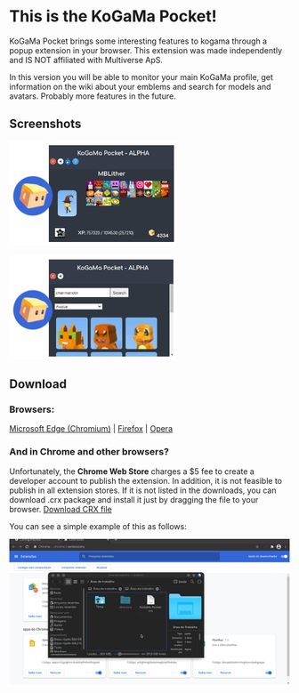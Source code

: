 # This is the KoGaMa Pocket!

KoGaMa Pocket brings some interesting features to kogama through a popup extension in your browser. This extension was made independently and IS NOT affiliated with Multiverse ApS.

In this version you will be able to monitor your main KoGaMa profile, get information on the wiki about your emblems and search for models and avatars. Probably more features in the future.

## Screenshots

![Profile View](https://github.com/mblithium/KoGaMa-Pocket/raw/gh-pages/img/OperaBanner.png)

![Search Items](https://github.com/mblithium/KoGaMa-Pocket/raw/gh-pages/img/OperaBanner2.png)

## Download

### Browsers:
[Microsoft Edge (Chromium)](https://microsoftedge.microsoft.com/addons/detail/kogama-pocket/gchjcnoeipcpcaofapohombligjpijie) | [Firefox](https://addons.mozilla.org/en-US/firefox/addon/kogama-pocket/) | [Opera](https://addons.opera.com/en-US/extensions/details/kogama-pocket/)

### And in Chrome and other browsers?
Unfortunately, the **Chrome Web Store** charges a $5 fee to create a developer account to publish the extension. In addition, it is not feasible to publish in all extension stores. If it is not listed in the downloads, you can download .crx package and install it just by dragging the file to your browser. [Download CRX file](https://github.com/mblithium/KoGaMa-Pocket/releases)

You can see a simple example of this as follows:

![Example install CRX package](https://github.com/mblithium/KoGaMa-Pocket/blob/gh-pages/img/HowToInstallCRX-Chrome.gif)
